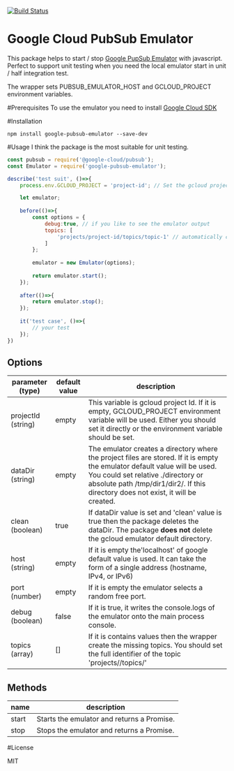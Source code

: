 [![Build Status](https://travis-ci.org/ert78gb/google-pubsub-emulator.svg?branch=master)](https://travis-ci.org/ert78gb/google-pubsub-emulator)

Google Cloud PubSub Emulator
===============================

This package helps to start / stop [Google PupSub Emulator](https://cloud.google.com/sdk/gcloud/reference/beta/emulators/pubsub/) with javascript.
Perfect to support unit testing when you need the local emulator start in unit / half integration test.

The wrapper sets PUBSUB_EMULATOR_HOST and GCLOUD_PROJECT environment variables.

#Prerequisites
To use the emulator you need to install [Google Cloud SDK](https://cloud.google.com/sdk/downloads)

#Installation
```
npm install google-pubsub-emulator --save-dev
```

#Usage
I think the package is the most suitable for unit testing.
 
```javascript
const pubsub = require('@google-cloud/pubsub');
const Emulator = require('google-pubsub-emulator');

describe('test suit', ()=>{
    process.env.GCLOUD_PROJECT = 'project-id'; // Set the gcloud project Id globally

    let emulator;
    
    before(()=>{
        const options = {
            debug:true, // if you like to see the emulator output
            topics: [
                'projects/project-id/topics/topic-1' // automatically created topic
            ]
        };
        
        emulator = new Emulator(options);
        
        return emulator.start();
    });
    
    after(()=>{
        return emulator.stop();
    });
    
    it('test case', ()=>{
        // your test
    });
})

```

## Options

parameter (type) | default value | description
----------|---------------|-------------------
projectId (string) | empty | This variable is gcloud project Id. If it is empty, GCLOUD_PROJECT environment variable will be used. Either you should set it directly or the environment variable should be set.
dataDir (string) | empty | The emulator creates a directory where the project files are stored. If it is empty the emulator default value will be used. You could set relative ./directory or absolute path /tmp/dir1/dir2/. If this directory does not exist, it will be created.
clean (boolean) | true | If dataDir value is set and 'clean' value is true then the package deletes the dataDir. The package **does not** delete the gcloud emulator default directory. 
host (string) | empty | If it is empty the'localhost' of google default value is used. It can take the form of a single address (hostname, IPv4, or IPv6)
port (number) | empty | If it is empty the emulator selects a random free port.
debug (boolean) | false | If it is true, it writes the console.logs of the emulator onto the main process console.
topics (array) | [] | If it is contains values then the wrapper create the missing topics. You should set the full identifier of the topic 'projects/<project-name>/topics/<topic-name>'

## Methods

name | description
-----|------------
start | Starts the emulator and returns a Promise.
stop | Stops the emulator and returns a Promise.

#License

MIT
